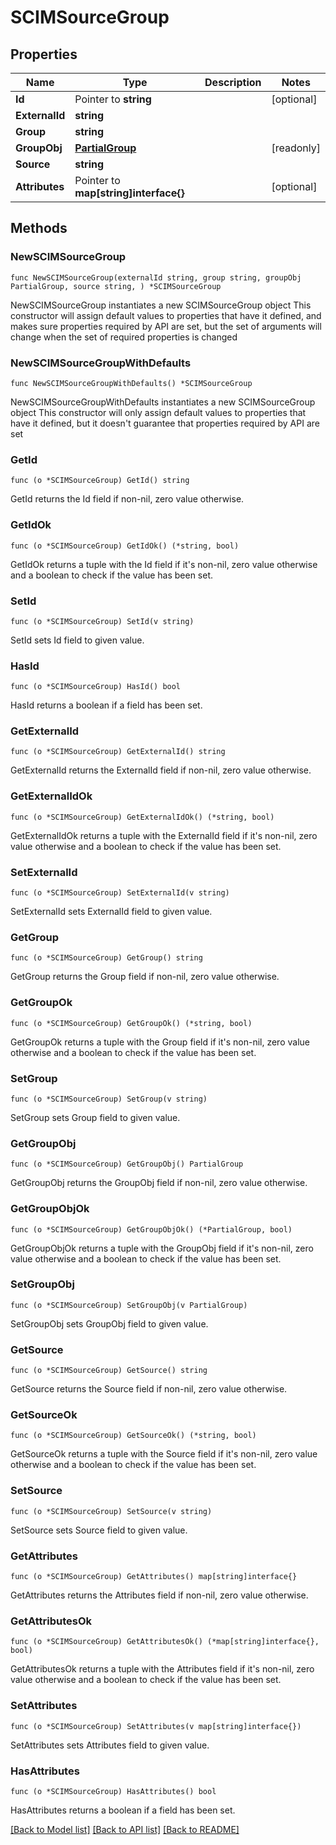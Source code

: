 # SCIMSourceGroup

## Properties

Name | Type | Description | Notes
------------ | ------------- | ------------- | -------------
**Id** | Pointer to **string** |  | [optional] 
**ExternalId** | **string** |  | 
**Group** | **string** |  | 
**GroupObj** | [**PartialGroup**](PartialGroup.md) |  | [readonly] 
**Source** | **string** |  | 
**Attributes** | Pointer to **map[string]interface{}** |  | [optional] 

## Methods

### NewSCIMSourceGroup

`func NewSCIMSourceGroup(externalId string, group string, groupObj PartialGroup, source string, ) *SCIMSourceGroup`

NewSCIMSourceGroup instantiates a new SCIMSourceGroup object
This constructor will assign default values to properties that have it defined,
and makes sure properties required by API are set, but the set of arguments
will change when the set of required properties is changed

### NewSCIMSourceGroupWithDefaults

`func NewSCIMSourceGroupWithDefaults() *SCIMSourceGroup`

NewSCIMSourceGroupWithDefaults instantiates a new SCIMSourceGroup object
This constructor will only assign default values to properties that have it defined,
but it doesn't guarantee that properties required by API are set

### GetId

`func (o *SCIMSourceGroup) GetId() string`

GetId returns the Id field if non-nil, zero value otherwise.

### GetIdOk

`func (o *SCIMSourceGroup) GetIdOk() (*string, bool)`

GetIdOk returns a tuple with the Id field if it's non-nil, zero value otherwise
and a boolean to check if the value has been set.

### SetId

`func (o *SCIMSourceGroup) SetId(v string)`

SetId sets Id field to given value.

### HasId

`func (o *SCIMSourceGroup) HasId() bool`

HasId returns a boolean if a field has been set.

### GetExternalId

`func (o *SCIMSourceGroup) GetExternalId() string`

GetExternalId returns the ExternalId field if non-nil, zero value otherwise.

### GetExternalIdOk

`func (o *SCIMSourceGroup) GetExternalIdOk() (*string, bool)`

GetExternalIdOk returns a tuple with the ExternalId field if it's non-nil, zero value otherwise
and a boolean to check if the value has been set.

### SetExternalId

`func (o *SCIMSourceGroup) SetExternalId(v string)`

SetExternalId sets ExternalId field to given value.


### GetGroup

`func (o *SCIMSourceGroup) GetGroup() string`

GetGroup returns the Group field if non-nil, zero value otherwise.

### GetGroupOk

`func (o *SCIMSourceGroup) GetGroupOk() (*string, bool)`

GetGroupOk returns a tuple with the Group field if it's non-nil, zero value otherwise
and a boolean to check if the value has been set.

### SetGroup

`func (o *SCIMSourceGroup) SetGroup(v string)`

SetGroup sets Group field to given value.


### GetGroupObj

`func (o *SCIMSourceGroup) GetGroupObj() PartialGroup`

GetGroupObj returns the GroupObj field if non-nil, zero value otherwise.

### GetGroupObjOk

`func (o *SCIMSourceGroup) GetGroupObjOk() (*PartialGroup, bool)`

GetGroupObjOk returns a tuple with the GroupObj field if it's non-nil, zero value otherwise
and a boolean to check if the value has been set.

### SetGroupObj

`func (o *SCIMSourceGroup) SetGroupObj(v PartialGroup)`

SetGroupObj sets GroupObj field to given value.


### GetSource

`func (o *SCIMSourceGroup) GetSource() string`

GetSource returns the Source field if non-nil, zero value otherwise.

### GetSourceOk

`func (o *SCIMSourceGroup) GetSourceOk() (*string, bool)`

GetSourceOk returns a tuple with the Source field if it's non-nil, zero value otherwise
and a boolean to check if the value has been set.

### SetSource

`func (o *SCIMSourceGroup) SetSource(v string)`

SetSource sets Source field to given value.


### GetAttributes

`func (o *SCIMSourceGroup) GetAttributes() map[string]interface{}`

GetAttributes returns the Attributes field if non-nil, zero value otherwise.

### GetAttributesOk

`func (o *SCIMSourceGroup) GetAttributesOk() (*map[string]interface{}, bool)`

GetAttributesOk returns a tuple with the Attributes field if it's non-nil, zero value otherwise
and a boolean to check if the value has been set.

### SetAttributes

`func (o *SCIMSourceGroup) SetAttributes(v map[string]interface{})`

SetAttributes sets Attributes field to given value.

### HasAttributes

`func (o *SCIMSourceGroup) HasAttributes() bool`

HasAttributes returns a boolean if a field has been set.


[[Back to Model list]](../README.md#documentation-for-models) [[Back to API list]](../README.md#documentation-for-api-endpoints) [[Back to README]](../README.md)


